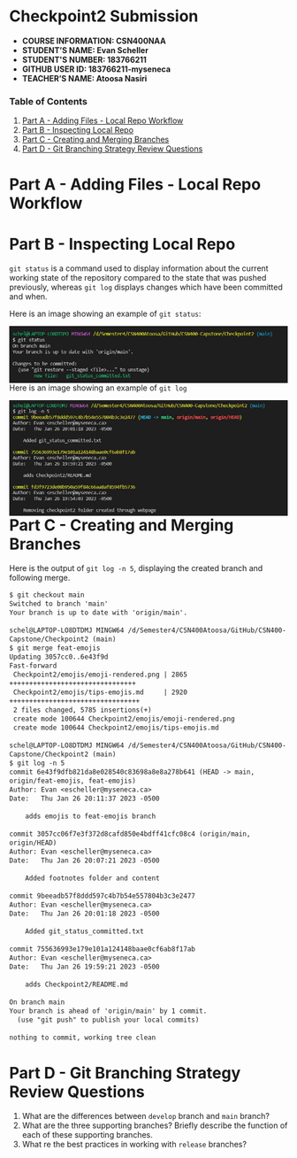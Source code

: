 # Checkpoint2 Submission

- **COURSE INFORMATION: CSN400NAA**
- **STUDENT’S NAME: Evan Scheller**
- **STUDENT'S NUMBER: 183766211**
- **GITHUB USER ID: 183766211-myseneca**
- **TEACHER’S NAME: Atoosa Nasiri**

### Table of Contents
1. [Part A - Adding Files - Local Repo Workflow](#part-a---adding-files---local-repo-workflow)
2. [Part B - Inspecting Local Repo](#part-b---inspecting-local-repo)
3. [Part C - Creating and Merging Branches](#part-c---creating-and-merging-branches)
4. [Part D - Git Branching Strategy Review Questions](#part-d---git-branching-strategy-review-questions)

# Part A - Adding Files - Local Repo Workflow

# Part B - Inspecting Local Repo
`git status` is a command used to display information about the current working state of the repository compared to the state that was pushed previously, whereas `git log` displays changes which have been committed and when.

Here is an image showing an example of `git status`:

<img src="./images/gitstatus.jpg"
     alt="git status ss"
     style="float: left; margin-right: 10px;" />

Here is an image showing an example of `git log`

<img src="./images/gitlog.jpg"
     alt="git log ss"
     style="float: left; margin-right: 10px;" />

# Part C - Creating and Merging Branches
Here is the output of `git log -n 5`, displaying the created branch and following merge.

```schel@LAPTOP-LO8DTDMJ MINGW64 /d/Semester4/CSN400Atoosa/GitHub/CSN400-Capstone/Checkpoint2 (feat-emojis)
$ git checkout main
Switched to branch 'main'
Your branch is up to date with 'origin/main'.

schel@LAPTOP-LO8DTDMJ MINGW64 /d/Semester4/CSN400Atoosa/GitHub/CSN400-Capstone/Checkpoint2 (main)
$ git merge feat-emojis 
Updating 3057cc0..6e43f9d
Fast-forward
 Checkpoint2/emojis/emoji-rendered.png | 2865 ++++++++++++++++++++++++++++++++
 Checkpoint2/emojis/tips-emojis.md     | 2920 +++++++++++++++++++++++++++++++++
 2 files changed, 5785 insertions(+)
 create mode 100644 Checkpoint2/emojis/emoji-rendered.png
 create mode 100644 Checkpoint2/emojis/tips-emojis.md

schel@LAPTOP-LO8DTDMJ MINGW64 /d/Semester4/CSN400Atoosa/GitHub/CSN400-Capstone/Checkpoint2 (main)
$ git log -n 5
commit 6e43f9dfb821da8e028540c83698a8e8a278b641 (HEAD -> main, origin/feat-emojis, feat-emojis)
Author: Evan <escheller@myseneca.ca>
Date:   Thu Jan 26 20:11:37 2023 -0500

    adds emojis to feat-emojis branch

commit 3057cc06f7e3f372d8cafd850e4bdff41cfc08c4 (origin/main, origin/HEAD)
Author: Evan <escheller@myseneca.ca>
Date:   Thu Jan 26 20:07:21 2023 -0500

    Added footnotes folder and content

commit 9beeadb57f8ddd597c4b7b54e557804b3c3e2477
Author: Evan <escheller@myseneca.ca>
Date:   Thu Jan 26 20:01:18 2023 -0500

    Added git_status_committed.txt

commit 755636993e179e101a124148baae0cf6ab8f17ab
Author: Evan <escheller@myseneca.ca>
Date:   Thu Jan 26 19:59:21 2023 -0500

    adds Checkpoint2/README.md

On branch main
Your branch is ahead of 'origin/main' by 1 commit.
  (use "git push" to publish your local commits)

nothing to commit, working tree clean
```

# Part D - Git Branching Strategy Review Questions
1. What are the differences between `develop` branch and `main` branch?
2. What are the three supporting branches? Briefly describe the function of each of these supporting branches.
3. What re the best practices in working with `release` branches?